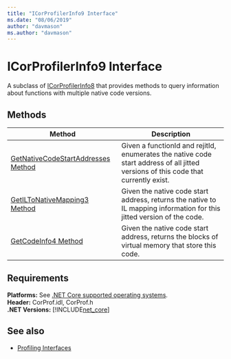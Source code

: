 ```yaml
---
title: "ICorProfilerInfo9 Interface"
ms.date: "08/06/2019"
author: "davmason"
ms.author: "davmason"
---
```

# ICorProfilerInfo9 Interface

A subclass of [ICorProfilerInfo8](../../../../docs/framework/unmanaged-api/profiling/icorprofilerinfo8-interface.md) that provides methods to query information about functions with multiple native code versions.  

## Methods  

| Method|Description|  
| ------------|-----------------|  
|[GetNativeCodeStartAddresses Method](../../../../docs/framework/unmanaged-api/profiling/icorprofilerinfo9-getnativecodestartaddresses-method.md)| Given a functionId and rejitId, enumerates the native code start address of all jitted versions of this code that currently exist. |
|[GetILToNativeMapping3 Method](../../../../docs/framework/unmanaged-api/profiling/icorprofilerinfo9-getiltonativemapping3-method.md)| Given the native code start address, returns the native to IL mapping information for this jitted version of the code. |
|[GetCodeInfo4 Method](icorprofilerinfo9-getcodeinfo4-method.md)| Given the native code start address, returns the blocks of virtual memory that store this code. |

## Requirements  
**Platforms:** See [.NET Core supported operating systems](../../../core/windows-prerequisites.md#net-core-supported-operating-systems).  
**Header:** CorProf.idl, CorProf.h  
**.NET Versions:** [!INCLUDE[net_core](../../../../includes/net-core-22-md.md)]  
## See also
- [Profiling Interfaces](../../../../docs/framework/unmanaged-api/profiling/profiling-interfaces.md)
